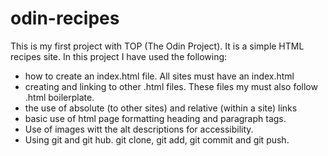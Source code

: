 # odin-recipes
This is my first project with TOP (The Odin Project). It is a simple HTML recipes site. 
In this project I have used the following:
- how to create an index.html file. All sites must have an index.html
- creating and linking to other .html files. These files my must also follow .html boilerplate.
- the use of absolute (to other sites) and relative (within a site) links
- basic use of html page formatting heading and paragraph tags.
- Use of images witt the alt descriptions for accessibility. 
- Using git and git hub. git clone, git add, git commit and git push. 